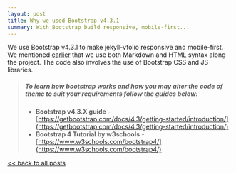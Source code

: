 ```yaml
---
layout: post
title: Why we used Bootstrap v4.3.1
summary: With Bootstrap build responsive, mobile-first...
---
```

We use Bootstrap v4.3.1 to make jekyll-vfolio responsive and mobile-first. We mentioned [earlier](/index) that we use both Markdown and HTML syntax along the project. The code also involves the use of Bootstrap CSS and JS libraries.

> ##### To learn how bootstrap works and how you may alter the code of theme to suit your requirements follow the guides below:
>
> - **Bootstrap v4.3.X guide** - [https://getbootstrap.com/docs/4.3/getting-started/introduction/](https://getbootstrap.com/docs/4.3/getting-started/introduction/)
> - **Bootstrap 4 Tutorial by w3schools** - [https://www.w3schools.com/bootstrap4/](https://www.w3schools.com/bootstrap4/)
>
>
[ << back to all posts](/blog)
